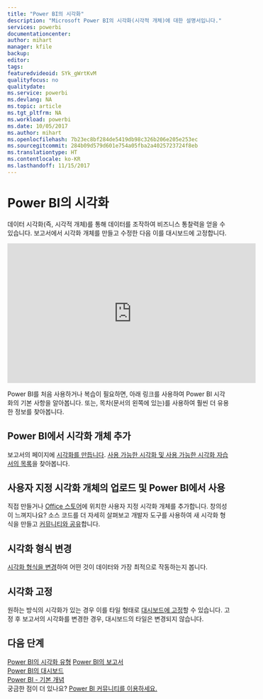 ```yaml
---
title: "Power BI의 시각화"
description: "Microsoft Power BI의 시각화(시각적 개체)에 대한 설명서입니다."
services: powerbi
documentationcenter: 
author: mihart
manager: kfile
backup: 
editor: 
tags: 
featuredvideoid: SYk_gWrtKvM
qualityfocus: no
qualitydate: 
ms.service: powerbi
ms.devlang: NA
ms.topic: article
ms.tgt_pltfrm: NA
ms.workload: powerbi
ms.date: 10/05/2017
ms.author: mihart
ms.openlocfilehash: 7b23ec8bf284de5419db98c326b206e205e253ec
ms.sourcegitcommit: 284b09d579d601e754a05fba2a4025723724f8eb
ms.translationtype: HT
ms.contentlocale: ko-KR
ms.lasthandoff: 11/15/2017
---
```

# <a name="visualizations-in-power-bi"></a>Power BI의 시각화
데이터 시각화(즉, 시각적 개체)를 통해 데이터를 조작하여 비즈니스 통찰력을 얻을 수 있습니다. 보고서에서 시각화 개체를 만들고 수정한 다음 이를 대시보드에 고정합니다.   

<iframe width="560" height="315" src="https://www.youtube.com/embed/SYk_gWrtKvM?list=PL1N57mwBHtN0JFoKSR0n-tBkUJHeMP2cP" frameborder="0" allowfullscreen></iframe>


  Power BI를 처음 사용하거나 복습이 필요하면, 아래 링크를 사용하여 Power BI 시각화의 기본 사항을 알아봅니다.  또는, 목차(문서의 왼쪽에 있는)를 사용하여 훨씬 더 유용한 정보를 찾아봅니다.

## <a name="add-a-visualization-in-power-bi"></a>Power BI에서 시각화 개체 추가
보고서의 페이지에 [시각화를 만듭니다](power-bi-report-add-visualizations-i.md). [사용 가능한 시각화 및 사용 가능한 시각화 자습서의 목록](power-bi-visualization-types-for-reports-and-q-and-a.md)을 찾아봅니다. 

## <a name="upload-a-custom-visualization-and-use-it-in-power-bi"></a>사용자 지정 시각화 개체의 업로드 및 Power BI에서 사용
직접 만들거나 [Office 스토어](https://appsource.microsoft.com/marketplace/apps?product=power-bi-visuals)에 위치한 사용자 지정 시각화 개체를 추가합니다. 창의성이 느껴지나요? 소스 코드를 더 자세히 살펴보고 개발자 도구를 사용하여 새 시각화 형식을 만들고 [커뮤니티와 공유](http://visuals.powerbi.com)합니다.

## <a name="change-the-visualization-type"></a>시각화 형식 변경
[시각화 형식을 변경](power-bi-report-change-visualization-type.md)하여 어떤 것이 데이터와 가장 최적으로 작동하는지 봅니다.

## <a name="pin-the-visualization"></a>시각화 고정
원하는 방식의 시각화가 있는 경우 이를 타일 형태로 [대시보드에 고정](service-dashboard-pin-tile-from-report.md)할 수 있습니다. 고정 후 보고서의 시각화를 변경한 경우, 대시보드의 타일은 변경되지 않습니다.

## <a name="next-steps"></a>다음 단계
[Power BI의 시각화 유형](power-bi-visualization-types-for-reports-and-q-and-a.md)
[Power BI의 보고서](service-reports.md)  
[Power BI의 대시보드](service-dashboards.md)  
[Power BI - 기본 개념](service-basic-concepts.md)  
궁금한 점이 더 있나요? [Power BI 커뮤니티를 이용하세요.](http://community.powerbi.com/)

